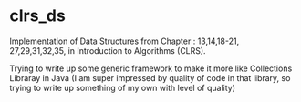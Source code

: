 # clrs_ds
Implementation of Data Structures from Chapter : 13,14,18-21, 27,29,31,32,35, in Introduction to Algorithms (CLRS).

Trying to write up some generic framework to make it more like Collections Libraray in Java (I am super impressed by quality 
of code in that library, so trying to write up something of my own with level of quality)

